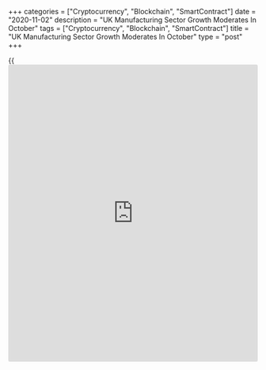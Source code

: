 +++
categories = ["Cryptocurrency", "Blockchain", "SmartContract"]
date = "2020-11-02"
description = "UK Manufacturing Sector Growth Moderates In October"
tags = ["Cryptocurrency", "Blockchain", "SmartContract"]
title = "UK Manufacturing Sector Growth Moderates In October"
type = "post"
+++

{{<iframe id="large-banner" src="https://www.bounty.group/#slide=6.0" width="100%" height="600" scrolling="no" style="border: 0px solid rgb(216, 221, 230); border-radius: 3px;">}}

The UK manufacturing sector continued to expand in October but the
upturn showed signs of losing impetus as the initial boost to growth
from the [economy][1] reopening faded and job losses accelerated, final
survey results from IHS Markit showed Monday.  
  
The IHS Markit/Chartered Institute of Procurement & Supply factory
Purchasing Managers' Index fell to 53.7 in October from 54.1 in the
previous month. The flash score was 53.3. A score above 50 indicates
expansion.

Manufacturing output climbed further though the growth eased to a four-
month low in October. The improvement was linked to catching up of new
orders. Reflecting rise in demand from China and the US, new export
[business][2] strengthened.

On the other hand, employment declined for the ninth straight month due
to recruitment freezes, the non-replacement of leavers, cost reduction
strategies and workforce restructuring.

On the price front, the survey showed that the rate of increase in input
prices accelerated to its highest since December 2018. Part of the
increase was passed on to clients in the form of higher output charges.

Manufacturers maintained a positive outlook in October. Positive
sentiment reflected hopes of economic recovery and a reduction in
Covid-19 disruption.

Rob Dobson, a director at IHS Markit, said while most companies maintain
a positive outlook, with three-fifths of manufacturers expecting output
to rise over the coming year, concerns about near-term risks posed by
the pandemic, changes to Covid restrictions and related stimulus
measures, plus Brexit anxieties, continue to fog the future.

For comments and feedback [contact](https://www.playgroundfx.com/contact/): editorial@rtt[news](https://www.letsplayfx.com/blog/forex-news-website/).com

[Economic News][1]

 **What parts of the world are seeing the best (and worst) economic
performances lately? Click[here][3] to check out our [Econ Scorecard][3]
and find out! See up-to-the-moment [ranking](https://www.playgroundfx.com/blog/crypto-exchange-ranking/)s for the best and worst
performers in [GDP][4], [unemployment rate][5], [inflation][6] and much
more.**

   1. www.rtt[news](https://www.letsplayfx.com/blog/forex-news-website/).com/Content/EconomicNews.aspx
   2. www.rtt[news](https://www.letsplayfx.com/blog/forex-news-website/).com/Content/Business.aspx
   3. www.rtt[news](https://www.letsplayfx.com/blog/forex-news-website/).com/economic-scorecard/world-rank/industrial-production/highest-performance.aspx
   4. www.rtt[news](https://www.letsplayfx.com/blog/forex-news-website/).com/economic-scorecard/world-rank/GDP/highest-performance.aspx
   5. www.rtt[news](https://www.letsplayfx.com/blog/forex-news-website/).com/economic-scorecard/world-rank/unemployment-rate/lowest-performance.aspx
   6. www.rtt[news](https://www.letsplayfx.com/blog/forex-news-website/).com/economic-scorecard/world-rank/CPI/highest-performance.aspx